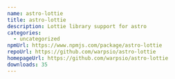 ```yaml
---
name: astro-lottie
title: astro-lottie
description: Lottie library support for astro
categories:
  - uncategorized
npmUrl: https://www.npmjs.com/package/astro-lottie
repoUrl: https://github.com/warpsio/astro-lottie
homepageUrl: https://github.com/warpsio/astro-lottie
downloads: 35
---
```

